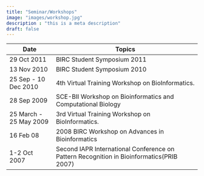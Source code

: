 ```yaml
---
title: "Seminar/Workshops"
image: "images/workshop.jpg"
description : "this is a meta description"
draft: false
---
```

	 
|Date	| Topics|
|-------|-------| 	 
|29 Oct 2011 | BIRC Student Symposium 2011|
|13 Nov 2010 | BIRC Student Symposium 2010|
|25 Sep - 10 Dec 2010 | 4th Virtual Training Workshop on BioInformatics.|
|28 Sep 2009 | SCE-BII Workshop on Bioinformatics and Computational Biology|
|25 March - 25 May 2009 | 3rd Virtual Training Workshop on BioInformatics.|
|16 Feb 08 | 2008 BIRC Workshop on Advances in Bioinformatics|
|1-2 Oct 2007 | Second IAPR International Conference on Pattern Recognition in Bioinformatics(PRIB 2007)|